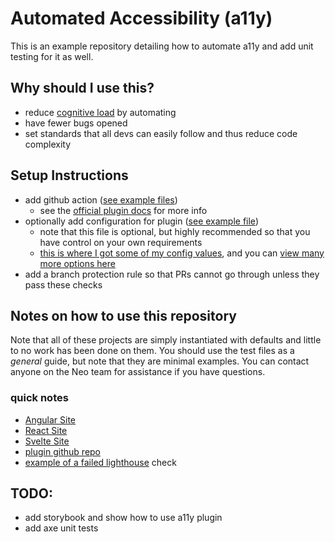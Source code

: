 # Automated Accessibility (a11y)

This is an example repository detailing how to automate a11y and add unit testing for it as well.

## Why should I use this?

- reduce [cognitive load](https://github.com/zakirullin/cognitive-load) by automating
- have fewer bugs opened
- set standards that all devs can easily follow and thus reduce code complexity

## Setup Instructions

- add github action ([see example files](./.github/workflows/))
  - see the [official plugin docs](https://github.com/treosh/lighthouse-ci-action) for more info
- optionally add configuration for plugin ([see example file](./lighthouserc.json))
  - note that this file is optional, but highly recommended so that you have control on your own requirements
  - [this is where I got some of my config values](https://github.com/GoogleChrome/lighthouse-ci/blob/main/docs/configuration.md#categories), and you can [view many more options here](https://github.com/GoogleChrome/lighthouse/blob/v5.5.0/lighthouse-core/config/default-config.js#L375-L407)
- add a branch protection rule so that PRs cannot go through unless they pass these checks

## Notes on how to use this repository

Note that all of these projects are simply instantiated with defaults and little to no work has been done on them. You should use the test files as a _general_ guide, but note that they are minimal examples. You can contact anyone on the Neo team for assistance if you have questions.

### quick notes

- [Angular Site](https://automated-a11y-angular.netlify.app)
- [React Site](https://automated-a11y-react.netlify.app)
- [Svelte Site](https://automated-a11y-svelte.netlify.app)
- [plugin github repo](https://github.com/treosh/lighthouse-ci-action)
- [example of a failed lighthouse](https://github.com/avaya-dux/automated-a11y/actions/runs/5426588786/jobs/9868831336?pr=5) check

## TODO:

- add storybook and show how to use a11y plugin
- add axe unit tests
